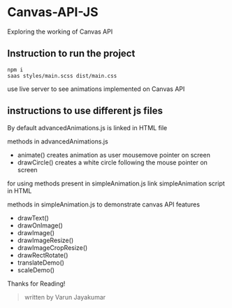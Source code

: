 # Canvas-API-JS
Exploring the working of Canvas API

## Instruction to run the project
```
npm i
saas styles/main.scss dist/main.css
```
use live server to see animations implemented on Canvas API

## instructions to use different js files
By default advancedAnimations.js is linked in HTML file 

methods in advancedAnimations.js
 - animate()     creates animation as user mousemove pointer on screen
 - drawCircle()  creates a white circle following the mouse pointer on screen


for using methods present in simpleAnimation.js link simpleAnimation script in HTML

methods in simpleAnimation.js to demonstrate canvas API features
 - drawText()     
 - drawOnImage()  
 - drawImage()
 - drawImageResize()
 - drawImageCropResize()
 - drawRectRotate()
 - translateDemo()
 - scaleDemo()
 

Thanks for Reading!



> written by Varun Jayakumar
